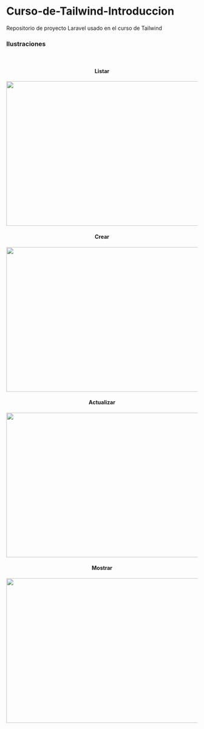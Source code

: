 # Curso-de-Tailwind-Introduccion
Repositorio de proyecto Laravel usado en el curso de Tailwind

<h3>Ilustraciones</h3>
<br />
<h4 align="center"> Listar </h4>
<p align="center"><img src="" width="800" height="380"></p>
<h4 align="center"> Crear </h4>
<p align="center"><img src="" width="800" height="380"></p>
<h4 align="center"> Actualizar </h4>
<p align="center"><img src="" width="800" height="380"></p>
<h4 align="center"> Mostrar </h4>
<p align="center"><img src="" width="800" height="380"></p>
